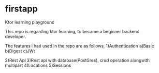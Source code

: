 # firstapp
Ktor learning playground

This repo is regarding ktor learning, to became a beginner backend developer.

The features i had used in the repo are as follows, 1)Authentication a)Basic b)Digest c)JWt

2)Rest Api 3)Rest api with database(PostGres), crud operation alongwith multipart 4)Locations 5)Sessions
